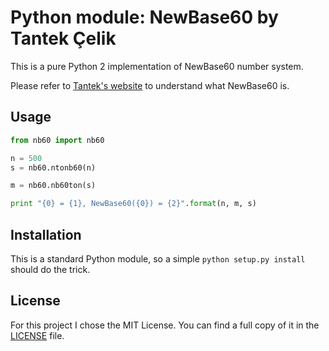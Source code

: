 # Python module: NewBase60 by Tantek Çelik

This is a pure Python 2 implementation of NewBase60 number system.

Please refer to [Tantek's website](http://tantek.pbworks.com/w/page/19402946/NewBase60) to understand what NewBase60 is.

## Usage

```python
from nb60 import nb60

n = 500
s = nb60.ntonb60(n)

m = nb60.nb60ton(s)

print "{0} = {1}, NewBase60({0}) = {2}".format(n, m, s) 
```

## Installation
This is a standard Python module, so a simple `python setup.py install` should do the trick.

## License
For this project I chose the MIT License. You can find a full copy of it in the [LICENSE](LICENSE) file.

